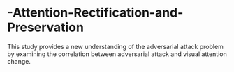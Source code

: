 # -Attention-Rectification-and-Preservation
This study provides a new understanding of the adversarial attack problem by examining the correlation between adversarial attack and visual attention change.
